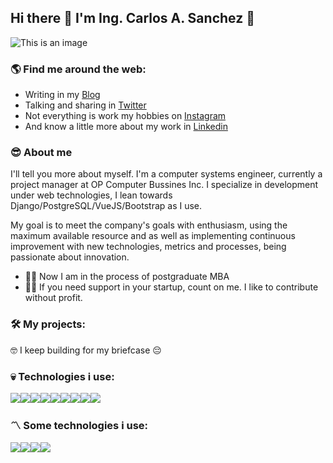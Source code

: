 ## Hi there 👋 I'm Ing. Carlos A. Sanchez :running:

![This is an image](https://carlossanchezrivera.files.wordpress.com/2020/04/blog_background-2.jpg)



### :earth_americas: Find me around the web:

- Writing in my [Blog](https://carlossanchezrivera.wordpress.com/)
- Talking and sharing in [Twitter](https://twitter.com/iscenigmax)
- Not everything is work my hobbies on [Instagram](https://www.instagram.com/iscenigmax/)
- And know a little more about my work in [Linkedin](https://www.linkedin.com/in/iscenigmax/)



### :sunglasses: About me

I'll tell you more about myself. I'm a computer systems engineer, currently a project manager at OP Computer Bussines Inc. I specialize in development under web technologies, I lean towards Django/PostgreSQL/VueJS/Bootstrap as I use.

My goal is to meet the company's goals with enthusiasm, using the maximum available resource and as well as implementing continuous improvement with new technologies, metrics and processes, being passionate about innovation.

- :student: Now I am in the process of postgraduate MBA
- :technologist: If you need support in your startup, count on me. I like to contribute without profit.



### :hammer_and_wrench: My projects:

:nerd_face: I keep building for my briefcase :pensive:



### :skull: Technologies i use:

<img src="https://img.shields.io/badge/.NET-512BD4?style=for-the-badge&logo=dotnet&logoColor=white" /><img src="https://img.shields.io/badge/Bootstrap-563D7C?style=for-the-badge&logo=bootstrap&logoColor=white" /><img src="https://img.shields.io/badge/Django-092E20?style=for-the-badge&logo=django&logoColor=green" /><img src="https://img.shields.io/badge/fastapi-109989?style=for-the-badge&logo=FASTAPI&logoColor=white" /><img src="https://img.shields.io/badge/Node.js-339933?style=for-the-badge&logo=nodedotjs&logoColor=white" /><img src="https://img.shields.io/badge/Vue.js-35495E?style=for-the-badge&logo=vuedotjs&logoColor=4FC08D" /><img src="https://img.shields.io/badge/JavaScript-323330?style=for-the-badge&logo=javascript&logoColor=F7DF1E" /><img src="https://img.shields.io/badge/Python-FFD43B?style=for-the-badge&logo=python&logoColor=blue" /><img src="https://img.shields.io/badge/Platzi-98CA3F?style=for-the-badge&logo=platzi&logoColor=white" />



### :part_alternation_mark: Some technologies i use:

<img src="https://activity-graph.herokuapp.com/graph?username=iscenigmax&theme=minimal" /><img src="https://github-profile-summary-cards.vercel.app/api/cards/profile-details?username=iscenigmax&theme=vue" /><img src="https://github-readme-stats.vercel.app/api?username=iscenigmax" /><img src="https://github-readme-stats.vercel.app/api/top-langs/?username=iscenigmax" />
